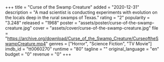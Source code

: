 +++
title = "Curse of the Swamp Creature"
added = "2020-12-31"
description = "A mad scientist is conducting experiments with evolution on the locals deep in the rural swamps of Texas."
rating = "2"
popularity = "3.248"
released = "1968"
poster = "assets/poster/curse-of-the-swamp-creature.jpg"
cover = "assets/cover/curse-of-the-swamp-creature.jpg"
file = "https://archive.org/download/Curse_of_the_Swamp_Creature/CurseoftheSwampCreature.mp4"
genres = ["Horror", "Science Fiction", "TV Movie"]
imdb_id = "tt0060270"
runtime = "80"
tagline = ""
original_language = "en"
budget = "0"
revenue = "0"
+++
